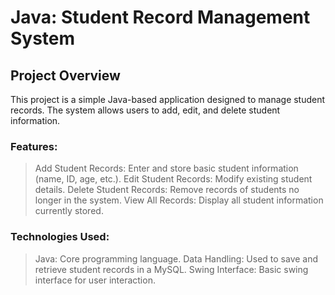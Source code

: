 # Java: Student Record Management System
## Project Overview

This project is a simple Java-based application designed to manage student records. The system allows users to add, edit, and delete student information.

### Features:
> Add Student Records: Enter and store basic student information (name, ID, age, etc.).
> Edit Student Records: Modify existing student details.
> Delete Student Records: Remove records of students no longer in the system.
> View All Records: Display all student information currently stored.

### Technologies Used:
> Java: Core programming language.
> Data Handling: Used to save and retrieve student records in a MySQL.
> Swing Interface: Basic swing interface for user interaction.
